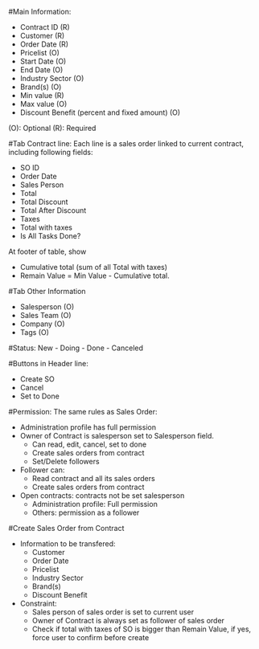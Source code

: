 
#Main Information:
- Contract ID       (R)
- Customer          (R)
- Order Date        (R)
- Pricelist         (O)
- Start Date        (O)
- End Date          (O)
- Industry Sector   (O)
- Brand(s)          (O)
- Min value         (R)
- Max value         (O)
- Discount Benefit (percent and fixed amount) (O)

(O): Optional
(R): Required

#Tab Contract line:
  Each line is a sales order linked to current contract, including following fields:
- SO ID
- Order Date
- Sales Person
- Total
- Total Discount
- Total After Discount
- Taxes
- Total with taxes
- Is All Tasks Done?

At footer of table, show 
- Cumulative total (sum of all Total with taxes)
- Remain Value = Min Value - Cumulative total.

#Tab Other Information
- Salesperson (O)
- Sales Team  (O)
- Company     (O)
- Tags        (O)

#Status: 
New - Doing - Done - Canceled 

#Buttons in Header line:
- Create SO
- Cancel
- Set to Done

#Permission:
The same rules as Sales Order:
- Administration profile has full permission
- Owner of Contract is salesperson set to Salesperson field. 
  + Can read, edit, cancel, set to done  
  + Create sales orders from contract
  + Set/Delete followers
- Follower can:
  + Read contract and all its sales orders
  + Create sales orders from contract
- Open contracts: contracts not be set salesperson
  + Administration profile: Full permission
  + Others: permission as a follower

#Create Sales Order from Contract
- Information to be transfered:
  + Customer          
  + Order Date       
  + Pricelist         
  + Industry Sector
  + Brand(s)         
  + Discount Benefit
- Constraint:
  + Sales person of sales order is set to current user
  + Owner of Contract is always set as follower of sales order
  + Check if total with taxes of SO is bigger than Remain Value, if yes, force user to confirm before create
  

